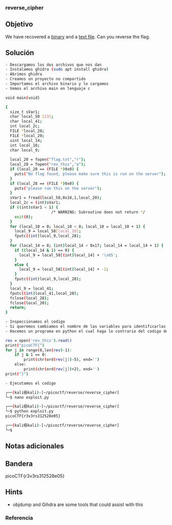 ### reverse_cipher
## Objetivo

We have recovered a [binary](https://jupiter.challenges.picoctf.org/static/48babf8f8c4c6b8baf336680ea5b9ddf/rev) and a [text file](https://jupiter.challenges.picoctf.org/static/48babf8f8c4c6b8baf336680ea5b9ddf/rev_this). Can you reverse the flag.
## Solución
```bash
- Descargamos los dos archivos que nos dan
- Instalamos ghidra (sudo apt install ghidra)
- Abrimos ghidra
- Creamos un proyecto no compartido
- Importamos el archivo binario y lo cargamos
- Vemos el archivo main en lenguaje c

void main(void)

{
  size_t sVar1;
  char local_58 [23];
  char local_41;
  int local_2c;
  FILE *local_28;
  FILE *local_20;
  uint local_14;
  int local_10;
  char local_9;
  
  local_20 = fopen("flag.txt","r");
  local_28 = fopen("rev_this","a");
  if (local_20 == (FILE *)0x0) {
    puts("No flag found, please make sure this is run on the server");
  }
  if (local_28 == (FILE *)0x0) {
    puts("please run this on the server");
  }
  sVar1 = fread(local_58,0x18,1,local_20);
  local_2c = (int)sVar1;
  if ((int)sVar1 < 1) {
                    /* WARNING: Subroutine does not return */
    exit(0);
  }
  for (local_10 = 0; local_10 < 8; local_10 = local_10 + 1) {
    local_9 = local_58[local_10];
    fputc((int)local_9,local_28);
  }
  for (local_14 = 8; (int)local_14 < 0x17; local_14 = local_14 + 1) {
    if ((local_14 & 1) == 0) {
      local_9 = local_58[(int)local_14] + '\x05';
    }
    else {
      local_9 = local_58[(int)local_14] + -2;
    }
    fputc((int)local_9,local_28);
  }
  local_9 = local_41;
  fputc((int)local_41,local_28);
  fclose(local_28);
  fclose(local_20);
  return;
}

- Inspeccionamos el codigo
- Si queremos cambiamos el nombre de las variables para identificarlas mas facilmente
- Hacemos un programa en python el cual haga lo contrario del codigo de c para poder obtener la bandera a partir de la bandera encriptada

rev = open('rev_this').read()
print("picoCTF{")
for j in range(8,len(rev)-1):
	if j & 1 == 0:
		print(chr(ord(rev[j])-5), end='')
	else:
		print(chr(ord(rev[j])+2), end='')
print("}")

- Ejecutamos el codigo

┌──(kali㉿kali)-[~/picoctf/reverse/reverse_cipher]
└─$ nano exploit.py  

┌──(kali㉿kali)-[~/picoctf/reverse/reverse_cipher]
└─$ python exploit.py
picoCTF{r3v3rs312528e05}

┌──(kali㉿kali)-[~/picoctf/reverse/reverse_cipher]
└─$ 
```
## Notas adicionales

## Bandera

picoCTF{r3v3rs312528e05}
## Hints

- objdump and Gihdra are some tools that could assist with this

### Referencia